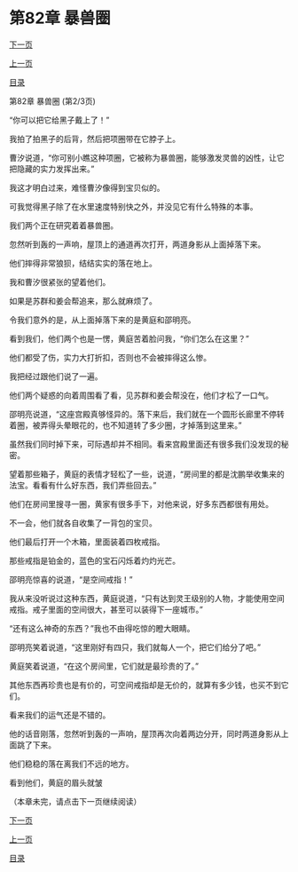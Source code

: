 <h1>第82章   暴兽圈</h1>
            <div><p><a href="./245_%E7%AC%AC82%E7%AB%A0_%E6%9A%B4%E5%85%BD%E5%9C%88.md">下一页</a></p><p><a href="./243_%E7%AC%AC82%E7%AB%A0_%E6%9A%B4%E5%85%BD%E5%9C%88.md">上一页</a></p><p><a href="../">目录</a></p></div>
            <div><p>第82章   暴兽圈 (第2/3页)</p><p>“你可以把它给黑子戴上了！”</p><p>我拍了拍黑子的后背，然后把项圈带在它脖子上。</p><p>曹汐说道，“你可别小瞧这种项圈，它被称为暴兽圈，能够激发灵兽的凶性，让它把隐藏的实力发挥出来。”</p><p>我这才明白过来，难怪曹汐像得到宝贝似的。</p><p>可我觉得黑子除了在水里速度特别快之外，并没见它有什么特殊的本事。</p><p>我们两个正在研究着着暴兽圈。</p><p>忽然听到轰的一声响，屋顶上的通道再次打开，两道身影从上面掉落下来。</p><p>他们摔得非常狼狈，结结实实的落在地上。</p><p>我和曹汐很紧张的望着他们。</p><p>如果是苏群和姜会帮追来，那么就麻烦了。</p><p>令我们意外的是，从上面掉落下来的是黄庭和邵明亮。</p><p>看到我们，他们两个也是一愣，黄庭苦着脸问我，“你们怎么在这里？”</p><p>他们都受了伤，实力大打折扣，否则也不会被摔得这么惨。</p><p>我把经过跟他们说了一遍。</p><p>他们两个疑惑的向着周围看了看，见苏群和姜会帮没在，他们才松了一口气。</p><p>邵明亮说道，“这座宫殿真够怪异的。落下来后，我们就在一个圆形长廊里不停转着圈，被弄得头晕眼花的，也不知道转了多少圈，才掉落到这里来。”</p><p>虽然我们同时掉下来，可际遇却并不相同。看来宫殿里面还有很多我们没发现的秘密。</p><p>望着那些箱子，黄庭的表情才轻松了一些，说道，“房间里的都是沈鹏举收集来的法宝。看看有什么好东西，我们弄些回去。”</p><p>他们在房间里搜寻一圈，黄家有很多手下，对他来说，好多东西都很有用处。</p><p>不一会，他们就各自收集了一背包的宝贝。</p><p>他们最后打开一个木箱，里面装着四枚戒指。</p><p>那些戒指是铂金的，蓝色的宝石闪烁着灼灼光芒。</p><p>邵明亮惊喜的说道，“是空间戒指！”</p><p>我从来没听说过这种东西，黄庭说道，“只有达到灵王级别的人物，才能使用空间戒指。戒子里面的空间很大，甚至可以装得下一座城市。”</p><p>“还有这么神奇的东西？”我也不由得吃惊的瞪大眼睛。</p><p>邵明亮笑着说道，“这里刚好有四只，我们就每人一个，把它们给分了吧。”</p><p>黄庭笑着说道，“在这个房间里，它们就是最珍贵的了。”</p><p>其他东西再珍贵也是有价的，可空间戒指却是无价的，就算有多少钱，也买不到它们。</p><p>看来我们的运气还是不错的。</p><p>他的话音刚落，忽然听到轰的一声响，屋顶再次向着两边分开，同时两道身影从上面跳了下来。</p><p>他们稳稳的落在离我们不远的地方。</p><p>看到他们，黄庭的眉头就皱</p><p>（本章未完，请点击下一页继续阅读）</p></div>
            <div><p><a href="./245_%E7%AC%AC82%E7%AB%A0_%E6%9A%B4%E5%85%BD%E5%9C%88.md">下一页</a></p><p><a href="./243_%E7%AC%AC82%E7%AB%A0_%E6%9A%B4%E5%85%BD%E5%9C%88.md">上一页</a></p><p><a href="../">目录</a></p></div>
